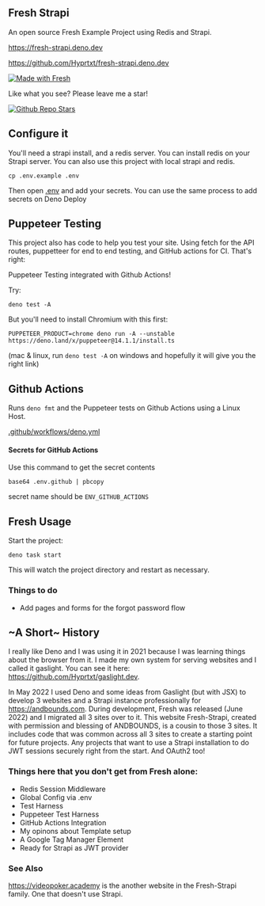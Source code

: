 ## Fresh Strapi

An open source Fresh Example Project using Redis and Strapi.

https://fresh-strapi.deno.dev

https://github.com/Hyprtxt/fresh-strapi.deno.dev

[![Made with Fresh](https://fresh-strapi.deno.dev/fresh-badge.svg)](https://fresh.deno.dev)

Like what you see? Please leave me a star!

[![Github Repo Stars](https://img.shields.io/github/stars/Hyprtxt/fresh-strapi.deno.dev?style=social)](https://github.com/Hyprtxt/fresh-strapi.deno.dev)

## Configure it

You'll need a strapi install, and a redis server. You can install redis on your
Strapi server. You can also use this project with local strapi and redis.

```
cp .env.example .env
```

Then open [.env](./.env.example) and add your secrets. You can use the same
process to add secrets on Deno Deploy

## Puppeteer Testing

This project also has code to help you test your site. Using fetch for the API
routes, puppetteer for end to end testing, and GitHub actions for CI. That's
right:

Puppeteer Testing integrated with Github Actions!

Try:

```
deno test -A
```

But you'll need to install Chromium with this first:

```
PUPPETEER_PRODUCT=chrome deno run -A --unstable https://deno.land/x/puppeteer@14.1.1/install.ts
```

(mac & linux, run `deno test -A` on windows and hopefully it will give you the
right link)

## Github Actions

Runs `deno fmt` and the Puppeteer tests on Github Actions using a Linux Host.

[.github/workflows/deno.yml](.github/workflows/deno.yml)

#### Secrets for GitHub Actions

Use this command to get the secret contents

```
base64 .env.github | pbcopy
```

secret name should be `ENV_GITHUB_ACTIONS`

## Fresh Usage

Start the project:

```
deno task start
```

This will watch the project directory and restart as necessary.

### Things to do

- Add pages and forms for the forgot password flow

## ~A Short~ History

I really like Deno and I was using it in 2021 because I was learning things
about the browser from it. I made my own system for serving websites and I
called it gaslight. You can see it here:
https://github.com/Hyprtxt/gaslight.dev.

In May 2022 I used Deno and some ideas from Gaslight (but with JSX) to develop 3
websites and a Strapi instance professionally for https://andbounds.com. During
development, Fresh was released (June 2022) and I migrated all 3 sites over to
it. This website Fresh-Strapi, created with permission and blessing of
ANDBOUNDS, is a cousin to those 3 sites. It includes code that was common across
all 3 sites to create a starting point for future projects. Any projects that
want to use a Strapi installation to do JWT sessions securely right from the
start. And OAuth2 too!

### Things here that you don't get from Fresh alone:

- Redis Session Middleware
- Global Config via .env
- Test Harness
- Puppeteer Test Harness
- GitHub Actions Integration
- My opinons about Template setup
- A Google Tag Manager Element
- Ready for Strapi as JWT provider

### See Also

https://videopoker.academy is the another website in the Fresh-Strapi family.
One that doesn't use Strapi.
